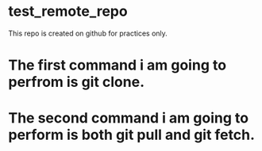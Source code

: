 # test_remote_repo
This repo is created on github for practices only.

# The first command i am going to perfrom is git clone.
# The second command i am going to perform is both git pull and git fetch.
